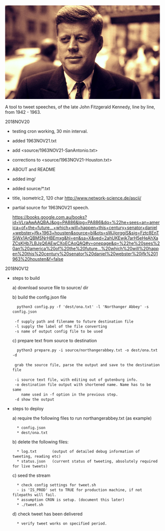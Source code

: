 
![JFK Spoken](https://github.com/peterrenshaw/jfkspoken/blob/master/img/jfk-speaking-0.jpeg)


A tool to tweet speeches, of the late John Fitzgerald Kennedy, line by line, from 1942 - 1963.


 
2018NOV20
* testing cron working, 30 min interval.

* added 1963NOV21.txt

* add <source/1963NOV21-SanAntonio.txt>

* corrections to <source/1963NOV21-Houston.txt>

* ABOUT and README

* added img/<images for header on site>

* added source/*.txt

* title, isometric2, 120 char
  <http://www.network-science.de/ascii/>

* partial source for 1963NOV21 speech.

  <https://books.google.com.au/books?id=VLraAwAAQBAJ&pg=PA886&lpg=PA886&dq=%22he+sees+an+america+of+the+future...+which+will+happen+this+century+senator+daniel+webster+jfk+1963+housten&source=bl&ots=sWJjorggiS&sig=Fztc8EnTSiWx1ArQBMSNrHBEmxg&hl=en&sa=X&ved=2ahUKEwjk7arH5eHeAhXaZCsKHb7LBJsQ6AEwCXoECAoQAQ#v=onepage&q=%22he%20sees%20an%20america%20of%20the%20future...%20which%20will%20happen%20this%20century%20senator%20daniel%20webster%20jfk%201963%20housten&f=false>


2018NOV12
* steps to build

    a) download source file to source/ dir

    b) build the config.json file

        python3 config.py -f 'dest/ona.txt' -l 'Northanger Abbey' -s config.json

       -f supply path and filename to future destination file
       -l supply the label of the file converting
       -s name of output config file to be used

    c) prepare text from source to destination

        python3 prepare.py -i source/northangerabbey.txt -o dest/ona.txt -d 

       grab the source file, parse the output and save to the destination file

       -i source text file, with editing out of gutenburg info.
       -o destination file output with shortened name. Name has to be same
          name used in -f option in the previous step.
       -d show the output

* steps to deploy

     a) require the following files to run northangerabbey.txt (as example)

        * config.json
        * dest/ona.txt 
        
     b) delete the following files:
 
        * log.txt       (output of detailed debug information of tweeting, reading etc)
        * status.json   (current status of tweeting, absolutely required for live tweets)

     c) seed the stream

        * check config settings for tweet.sh
        - is 'IS_PROD' set to TRUE for production machine, if not filepaths will fail.
        * assumption CRON is setup. (document this later)
        * ./tweet.sh
        
     d) check tweet has been delivered

        * verify tweet works on specified period.


